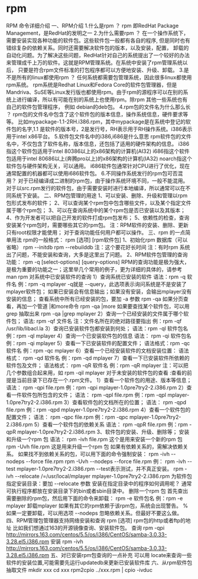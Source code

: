# rpm

RPM 命令详细介绍
一、RPM介绍
1.什么是rpm ？
rpm 即RedHat Package Management，是RedHat的发明之一
2.为什么需要rpm ？
在一个操作系统下，需要安装实现各种功能的软件包。这些软件包一般都有各自的程序,
但是同时也有错综复杂的依赖关系。同时还需要解决软件包的版本，以及安装，配置，
卸载的自动化问题。为了解决这些问题，RedHat针对自己的系统提出了一个较好的办法
来管理成千上万的软件。这就是RPM管理系统。在系统中安装了rpm管理系统以后，
只要是符合rpm文件标准的打包程序都可以方便地安装、升级、卸载。
3.是不是所有的linux都使用rpm ？
任何系统都需要包管理系统，因此很多linux都使用rpm系统。 rpm系统是Redhat Linux和Fedora Core的软件包管理器，但是Mandriva、SuSE等Linux发行版也都使用rpm。由于rpm的源程序可以在别的系统上进行编译，所以有可能在别的系统上也使用rpm。除rpm
其他一些系统也有自己的软件包管理程序， 例如 debian的deb包。
4.rpm包的文件名为什么那么长 ？
rpm包的文件名中包含了这个软件包的版本信息，操作系统信息，硬件要求等等。
比如mypackage-1.1-2RH.i386.rpm，其中mypackage是在系统中登记的软件包的名字,1.1
是软件的版本号，2是发行号，RH表示用于RH操作系统。i386表示用于intel x86平台。
5.软件包文件名中的i386,i686是什么意思
rpm软件包的文件名中，不仅包含了软件名称，版本信息，还包括了适用的硬件架构的信息。
i386指这个软件包适用于intel 80386以上的x86架构的计算机(AI32)
i686指这个软件包适用于intel 80686以上(奔腾pro以上)的x86架构的计算机(IA32)
noarch指这个软件包与硬件架构无关，可以通用。
i686软件包通常针对CPU进行了优化，现在通常配置的机器都可以使用i686软件包。
6.不同操作系统发行的rpm包可否混用？
对于已经编译成二进制的rpm包，由于操作系统环境不同，一般不能混用。
对于以src.rpm发行的软件包，由于需要安装时进行本地编译，所以通常可以在不同系统下安装。
二、RPM包管理的用途
1、可以安装、删除、升级和管理以rpm包形式发布的软件；
2、可以查询某个rpm包中包含哪些文件，以及某个指定文件属于哪个rpm包；
3、可以在查询系统中的某个rpm包是否已安装以及其版本；
4、作为开发者可以把自己开发的软件打成rpm包发布；
5、依赖性的检查，查询安装某个rpm包时，需要哪些其它的rpm包。
注：RPM软件的安装、删除、更新只有root权限才能使用；
    对于查询功能任何用户都可以操作。
三、rpm 的一点简单用法
rpm的一般格式：
rpm [选项] [rpm软件包]
1、初始化rpm 数据库（可以省略）
rpm --initdb
rpm --rebuilddb  注：这个要花好长时间
注：有时rpm 系统出了问题，不能安装和查询，大多是这里出了问题。
2、RPM软件包管理的查询功能：
rpm -q [select-options] [query-options]
RPM的查询功能是极为强大，是极为重要的功能之一；这里举几个常用的例子，更为详细的具体的，请参考 man rpm
对系统中已安装软件的查询
1）查询系统已安装的软件
语法：rpm -q 软件名
例：rpm -q mplayer
-q就是 --query，此选项表示询问系统是不是安装了mplayer软件包；
如果已安装会有信息输出；如果没有安装，会输出mplayer没有安装的信息；
查看系统中所有已经安装的包，要加 -a 参数
rpm -qa
如果分页查看，再加一个管道 |和more命令
rpm -qa |more
如果要查找某个软件包，可以用 grep 抽取出来
rpm -qa |grep mplayer
2）查询一个已经安装的文件属于哪个软件包；
语法: rpm -qf 文件名
注：文件名所在的绝对路径要指出
例：rpm -qf /usr/lib/libacl.la
3）查询已安装软件包都安装到何处；
语法：rpm -ql 软件包名
例：rpm -ql mplayer
4）查询一个已安装软件包的信息
语法： rpm -qi 软件包名
例：rpm -qi mplayer
5）查看一下已安装软件的配置文件；
语法格式：rpm -qc 软件名
例：rpm -qc mplayer
6）查看一个已经安装软件的文档安装位置：
语法格式： rpm -qd 软件名
例：rpm -qd mplayer
7）查看一下已安装软件所依赖的软件包及文件；
语法格式： rpm -qR 软件名
例：rpm -qR mplayer
注：可以把几个参数组合起来用，如 rpm -qil mplayer
对于未安装的软件包的查看 :查看的前提是当前目录下已存在一个.rpm文件。
1）查看一个软件包的用途、版本等信息；
语法： rpm -qpi file.rpm
例：rpm -qpi mplayer-1.0pre7try2-2.i386.rpm
2）查看一件软件包所包含的文件；
语法： rpm -qpl file.rpm
例：rpm -qpl mplayer-1.0pre7try2-2.i386.rpm
3）查看软件包的文档所在的位置；
语法： rpm -qpd file.rpm
例：rpm -qpd mplayer-1.0pre7try2-2.i386.rpm
4）查看一个软件包的配置文件；
语法： rpm -qpc file.rpm
例：rpm -qpc mplayer-1.0pre7try2-2.i386.rpm
5）查看一个软件包的依赖关系
语法： rpm -qpR file.rpm
例：rpm -qpR mplayer-1.0pre7try2-2.i386.rpm
3、软件包的安装、升级、删除等； 安装和升级一个rpm 包
语法：
  rpm -ivh file.rpm   这个是用来安装一个新的rpm 包
  rpm -Uvh file.rpm   这是用来升级一个rpm 包
如果有依赖关系的，需解决依赖关系。
如果找不到依赖关系的包，可以用下面的命令强制安装：
  rpm -ivh --nodeps --force file.rpm
  rpm -Uvh --nodeps --force file.rpm
例：
rpm -ivh --test mplayer-1.0pre7try2-2.i386.rpm
 --test表示测试，并不真正安装。
rpm -ivh --relocate /=/usr/local/mplayer mplayer-1.0pre7try2-2.i386.rpm
为软件包指定安装目录：要加 --relocate 参数
安装在指定目录中的程序如何调用呢？
通常可执行程序都放在安装目录下的bin或者sbin目录中。
删除一个rpm 包
首先查出需要删除的rpm包，然后用下面的命令来卸载：
rpm -e 软件包名
例：rpm -e mplayer    卸载mplayer
如果有其它的rpm依赖于该rpm包，系统会出现警告。
%如果一定要卸载，可以用选项 --nodeps 忽略依赖关系。但最好不要这么做。
四、RPM管理包管理器支持网络安装和查询
rpm  [选项]  rpm包的http或者ftp的地址
比如我们想通过163的开源镜像查询、安装软件包。
查询
rpm -qpi http://mirrors.163.com/centos/5.5/os/i386/CentOS/samba-3.0.33-3.28.el5.i386.rpm
安装
rpm -ivh http://mirrors.163.com/centos/5.5/os/i386/CentOS/samba-3.0.33-3.28.el5.i386.rpm
五、对已安装rpm包查询的一点补充
可以用 locate来查询一些软件的安装位置,可能需要先运行updatedb来更新已安装软件库
六、从rpm软件包抽取文件
mkdir xxx
cd xxx
rpm2cpio ../xxx.rpm | cpio -ivduc
